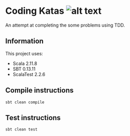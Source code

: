 # Coding Katas  ![alt text][logo]
[logo]: https://travis-ci.org/CodeAnGo/coding-katas.svg?branch=master "TravisCL"

An attempt at completing the some problems using TDD.

## Information
This project uses:
- Scala 2.11.8
- SBT 0.13.11
- ScalaTest 2.2.6

## Compile instructions
```
sbt clean compile
```

## Test instructions
```
sbt clean test
```
